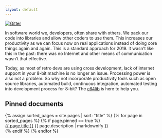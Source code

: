 ```yaml
---
layout: default
---
```

[![Gitter](https://badges.gitter.im/karbonfw/community.svg)](https://gitter.im/karbonfw/community?utm_source=badge&utm_medium=badge&utm_campaign=pr-badge)

In software world we, developers, often share with others. We pack our code
into libraries and allow other coders to use them. This increases our
productivity as we can focus now on real applications instead of doing
core things again and again. This is a standard approach for 2019. It
wasn't like this in the past: there was no Internet and other means of
communication wasn't that effective.

Today, as most of retro devs are using cross development, lack of 
internet support in your 8-bit machine is no longer an issue. Processing
power is also not a problem. So why not
incorporate productivity tools such as open source libraries, automated
build, continuous integration, automated testing into development process
for 8-bit? The [c64lib] is here to help you.

## Pinned documents

<div class="tiles">
{% assign sorted_pages = site.pages | sort: "title" %}
{% for page in sorted_pages %}
  {% if page.pinned == true %}
  <div class="tile">
  <a href="{% if site.baseurl == "/" %}{{ page.url }}{% else %}{{ page.url | prepend: site.baseurl}}{% endif %}">{{ page.title }}</a>
  {{ page.description | markdownify }}
  </div>
  {% endif %}
{% endfor %}
</div>

[c64lib]: https://github.com/c64lib
